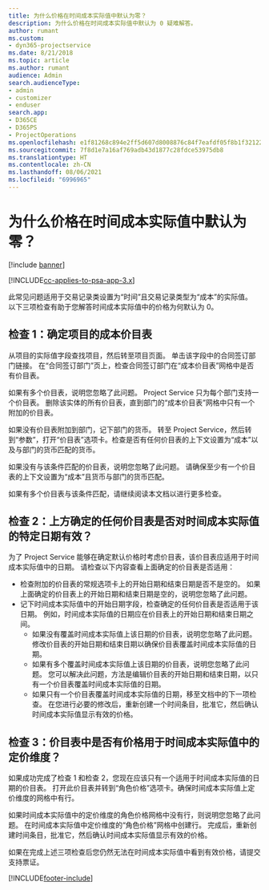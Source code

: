 ```yaml
---
title: 为什么价格在时间成本实际值中默认为零？
description: 为什么价格在时间成本实际值中默认为 0 疑难解答。
author: rumant
ms.custom:
- dyn365-projectservice
ms.date: 8/21/2018
ms.topic: article
ms.author: rumant
audience: Admin
search.audienceType:
- admin
- customizer
- enduser
search.app:
- D365CE
- D365PS
- ProjectOperations
ms.openlocfilehash: e1f81268c894e2ff5d607d8008876c84f7eafdf05f8b1f3212263a5dfa89b69d
ms.sourcegitcommit: 7f8d1e7a16af769adb43d1877c28fdce53975db8
ms.translationtype: HT
ms.contentlocale: zh-CN
ms.lasthandoff: 08/06/2021
ms.locfileid: "6996965"
---
```

# <a name="why-is-the-price-defaulting-to-zero-on-time-cost-actuals"></a>为什么价格在时间成本实际值中默认为零？

[!include [banner](../includes/psa-now-project-operations.md)]

[!INCLUDE[cc-applies-to-psa-app-3.x](../includes/cc-applies-to-psa-app-3x.md)]

此常见问题适用于交易记录类设置为“时间”且交易记录类型为“成本”的实际值。 以下三项检查有助于您解答时间成本实际值中的价格为何默认为 0。
 
## <a name="check-1-identify-the-cost-price-list-for-the-project"></a>检查 1：确定项目的成本价目表

从项目的实际值字段查找项目，然后转至项目页面。 单击该字段中的合同签订部门链接。 在“合同签订部门”页上，检查合同签订部门在“成本价目表”网格中是否有价目表。

如果有多个价目表，说明您忽略了此问题。 Project Service 只为每个部门支持一个价目表。 删除该实体的所有价目表，直到部门的“成本价目表”网格中只有一个附加的价目表。

如果没有价目表附加到部门，记下部门的货币。 转至 Project Service，然后转到“参数”，打开“价目表”选项卡。检查是否有任何价目表的上下文设置为“成本”以及与部门的货币匹配的货币。
 
如果没有与该条件匹配的价目表，说明您忽略了此问题。 请确保至少有一个价目表的上下文设置为“成本”且货币与部门的货币匹配。

如果有多个价目表与该条件匹配，请继续阅读本文档以进行更多检查。

## <a name="check-2-are-any-of-the-price-lists-identified-above-valid-for-the-specific-date-of-the-time-cost-actual"></a>检查 2：上方确定的任何价目表是否对时间成本实际值的特定日期有效？

为了 Project Service 能够在确定默认价格时考虑价目表，该价目表应适用于时间成本实际值中的日期。 请检查以下内容查看上面确定的价目表是否适用：

- 检查附加的价目表的常规选项卡上的开始日期和结束日期是否不是空的。 如果上面确定的价目表上的开始日期和结束日期是空的，说明您忽略了此问题。 
- 记下时间成本实际值中的开始日期字段，检查确定的任何价目表是否适用于该日期。 例如，时间成本实际值的日期应在价目表上的开始日期和结束日期之间。 
    - 如果没有覆盖时间成本实际值上该日期的价目表，说明您忽略了此问题。 修改价目表的开始日期和结束日期以确保价目表覆盖时间成本实际值的日期。 
    - 如果有多个覆盖时间成本实际值上该日期的价目表，说明您忽略了此问题。 您可以解决此问题，方法是编辑价目表的开始日期和结束日期，以只有一个价目表覆盖时间成本实际值的日期。 
    - 如果只有一个价目表覆盖时间成本实际值的日期，移至文档中的下一项检查。
在您进行必要的修改后，重新创建一个时间条目，批准它，然后确认时间成本实际值显示有效的价格。

## <a name="check-3-is-there-a-price-in-the-price-list-for-the-pricing-dimensions-on-the-time-cost-actual"></a>检查 3：价目表中是否有价格用于时间成本实际值中的定价维度？

如果成功完成了检查 1 和检查 2，您现在应该只有一个适用于时间成本实际值的日期的价目表。 打开此价目表并转到“角色价格”选项卡。确保时间成本实际值上定价维度的网格中有行。

如果时间成本实际值中的定价维度的角色价格网格中没有行，则说明您忽略了此问题。 在时间成本实际值中定价维度的“角色价格”网格中创建行。 完成后，重新创建时间条目，批准它，然后确认时间成本实际值显示有效的价格。
 
如果在完成上述三项检查后您仍然无法在时间成本实际值中看到有效价格，请提交支持票证。





[!INCLUDE[footer-include](../includes/footer-banner.md)]